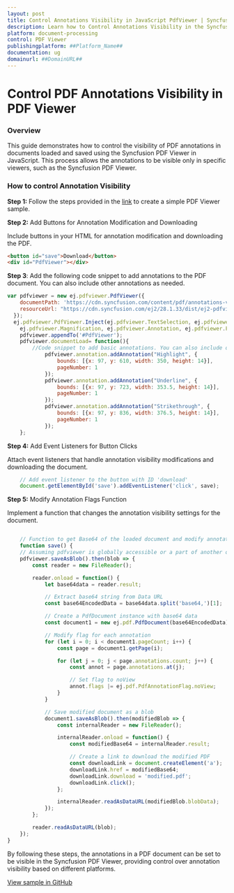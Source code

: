 ```yaml
---
layout: post
title: Control Annotations Visibility in JavaScript PdfViewer | Syncfusion
description: Learn how to Control Annotations Visibility in the Syncfusion ##Platform_Name## Pdfviewer control of Syncfusion Essential JS 2 and more.
platform: document-processing
control: PDF Viewer
publishingplatform: ##Platform_Name##
documentation: ug
domainurl: ##DomainURL##
---
```


# Control PDF Annotations Visibility in PDF Viewer

### Overview

This guide demonstrates how to control the visibility of PDF annotations in documents loaded and saved using the Syncfusion PDF Viewer in JavaScript. This process allows the annotations to be visible only in specific viewers, such as the Syncfusion PDF Viewer.

### How to control Annotation Visibility

**Step 1:** Follow the steps provided in the [link](https://ej2.syncfusion.com/documentation/pdfviewer/getting-started/) to create a simple PDF Viewer sample.

**Step 2:** Add Buttons for Annotation Modification and Downloading

Include buttons in your HTML for annotation modification and downloading the PDF.

```html
<button id="save">Download</button>
<div id="PdfViewer"></div>
```
**Step 3**: Add the following code snippet to add annotations to the PDF document. You can also include other annotations as needed.

```js
var pdfviewer = new ej.pdfviewer.PdfViewer({
    documentPath: 'https://cdn.syncfusion.com/content/pdf/annotations-v1.pdf',
    resourceUrl: "https://cdn.syncfusion.com/ej2/28.1.33/dist/ej2-pdfviewer-lib",
  });
  ej.pdfviewer.PdfViewer.Inject(ej.pdfviewer.TextSelection, ej.pdfviewer.TextSearch, ej.pdfviewer.Print, ej.pdfviewer.Navigation, ej.pdfviewer.Toolbar,
    ej.pdfviewer.Magnification, ej.pdfviewer.Annotation, ej.pdfviewer.FormDesigner, ej.pdfviewer.FormFields, ej.pdfviewer.PageOrganizer);
    pdfviewer.appendTo('#PdfViewer');
    pdfviewer.documentLoad= function(){
        //Code snippet to add basic annotations. You can also include other annotations as needed.
            pdfviewer.annotation.addAnnotation("Highlight", {
                bounds: [{x: 97, y: 610, width: 350, height: 14}],
                pageNumber: 1
            });
            pdfviewer.annotation.addAnnotation("Underline", {
                bounds: [{x: 97, y: 723, width: 353.5, height: 14}],
                pageNumber: 1
            });
            pdfviewer.annotation.addAnnotation("Strikethrough", {
                bounds: [{x: 97, y: 836, width: 376.5, height: 14}],
                pageNumber: 1
            });
    };
```
**Step 4:** Add Event Listeners for Button Clicks

Attach event listeners that handle annotation visibility modifications and downloading the document.

```js
    // Add event listener to the button with ID 'download'
    document.getElementById('save').addEventListener('click', save);
```

**Step 5:** Modify Annotation Flags Function

Implement a function that changes the annotation visibility settings for the document.

```js

    // Function to get Base64 of the loaded document and modify annotation flags
    function save() {
    // Assuming pdfviewer is globally accessible or a part of another object
    pdfviewer.saveAsBlob().then(blob => {
        const reader = new FileReader();

        reader.onload = function() {
            let base64data = reader.result;

            // Extract base64 string from Data URL
            const base64EncodedData = base64data.split('base64,')[1];

            // Create a PdfDocument instance with base64 data
            const document1 = new ej.pdf.PdfDocument(base64EncodedData);

            // Modify flag for each annotation
            for (let i = 0; i < document1.pageCount; i++) {
                const page = document1.getPage(i);

                for (let j = 0; j < page.annotations.count; j++) {
                    const annot = page.annotations.at(j);

                    // Set flag to noView
                    annot.flags |= ej.pdf.PdfAnnotationFlag.noView;
                }
            }

            // Save modified document as a blob
            document1.saveAsBlob().then(modifiedBlob => {
                const internalReader = new FileReader();

                internalReader.onload = function() {
                    const modifiedBase64 = internalReader.result;

                    // Create a link to download the modified PDF
                    const downloadLink = document.createElement('a');
                    downloadLink.href = modifiedBase64;
                    downloadLink.download = 'modified.pdf';
                    downloadLink.click();
                };

                internalReader.readAsDataURL(modifiedBlob.blobData);
            });
        };

        reader.readAsDataURL(blob);
    });
}
```

By following these steps, the annotations in a PDF document can be set to be visible in the Syncfusion PDF Viewer, providing control over annotation visibility based on different platforms.

[View sample in GitHub](https://github.com/SyncfusionExamples/javascript-pdf-viewer-examples/tree/master/How%20to)